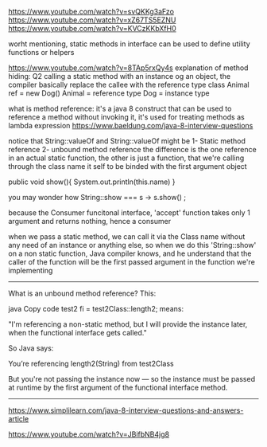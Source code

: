https://www.youtube.com/watch?v=svQKKg3aFzo
https://www.youtube.com/watch?v=xZ67TS5EZNU
https://www.youtube.com/watch?v=KVCzKKbXfH0

worht mentioning, static methods in interface can be used to define utility functions or helpers

https://www.youtube.com/watch?v=8TAp5rxQy4s
explanation of method hiding: Q2
calling a static method with an instance og an object, the compiler basically replace the callee with the reference type class
Animal ref = new Dog()
Animal = reference type
Dog = instance type


what is method reference: it's a java 8 construct that can be used to reference a method without invoking it, it's used for treating methods as lambda expression
https://www.baeldung.com/java-8-interview-questions

notice that String::valueOf and String::valueOf
might be 1- Static method reference 2- unbound method reference
the difference is the one reference in an actual static function, the other is just a function, that we're calling through the class name it self to be binded with the first argument object

public void show(){
System.out.println(this.name)
}

you may wonder how String::show === s -> s.show() ;

because the Consumer funcitonal interface, 'accept' function takes only 1 argument and returns nothing, hence a consumer

when we pass a static method, we can call it via the Class name without any need of an instance or anything else, so when we do this 'String::show' on a non static function, Java compiler knows, and he understand that the caller of the function will be the first passed argument in the function we're implementing

---
What is an unbound method reference?
This:

java
Copy code
test2 fi = test2Class::length2;
means:

"I'm referencing a non-static method, but I will provide the instance later, when the functional interface gets called."

So Java says:

You’re referencing length2(String) from test2Class

But you're not passing the instance now — so the instance must be passed at runtime by the first argument of the functional interface method.

---



https://www.simplilearn.com/java-8-interview-questions-and-answers-article

https://www.youtube.com/watch?v=JBifbNB4jg8


































